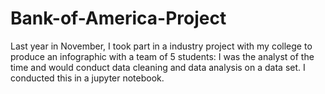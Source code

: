 # Bank-of-America-Project
Last year in November, I took part in a industry project with my college to produce an infographic with a team of 5 students: I was the analyst of the time and would conduct data cleaning and data analysis on a data set. I conducted this in a jupyter notebook.
